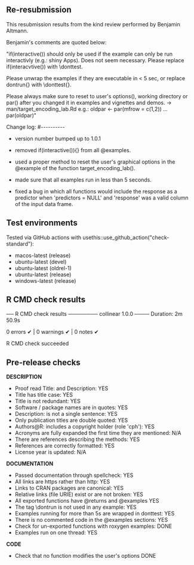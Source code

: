 ## Re-resubmission

This resubmission results from the kind review performed by Benjamin Altmann.

Benjamin's comments are quoted below:

"if(interactive()) should only be used if the example can only be run
interactivly (e.g.: shiny Apps). Does not seem necessary. Please replace
if(interacvtive()) with \donttest.

Please unwrap the examples if they are executable in < 5 sec, or replace
dontrun{} with \donttest{}.

Please always make sure to reset to user's options(), working directory
or par() after you changed it in examples and vignettes and demos. ->
man/target_encoding_lab.Rd
e.g.:
oldpar <- par(mfrow = c(1,2))
...
par(oldpar)"


Change log:
#----------

- version number bumped up to 1.0.1

- removed if(interactive()){} from all @examples.

- used a proper method to reset the user's graphical options in the @example of the function target_encoding_lab().

- made sure that all examples run in less than 5 seconds.

- fixed a bug in which all functions would include the response as a predictor when 'predictors = NULL' and 'response' was a valid column of the input data frame.


## Test environments

Tested via GitHub actions with usethis::use_github_action("check-standard"):

 + macos-latest (release)
 + ubuntu-latest (devel)
 + ubuntu-latest (oldrel-1)
 + ubuntu-latest (release)
 + windows-latest (release)

## R CMD check results

── R CMD check results ──────── collinear 1.0.0 ────
Duration: 2m 50.9s

0 errors ✔ | 0 warnings ✔ | 0 notes ✔

R CMD check succeeded

## Pre-release checks

**DESCRIPTION**

  + Proof read Title: and Description:                               YES
  + Title has title case:                                            YES
  + Title is not redundant:                                          YES
  + Software / package names are in quotes:                          YES
  + Description: is not a single sentence:                           YES
  + Only publication titles are double quoted:                       YES
  + Authors@R: includes a copyright holder (role 'cph'):             YES
  + Acronyms are fully expanded the first time they are mentioned:   N/A
  + There are references describing the methods:                     YES
  + References are correctly formatted:                              YES
  + License year is updated:                                         N/A 
  
**DOCUMENTATION**
  
  + Passed documentation through spellcheck:                        YES
  + All links are https rather than http:                           YES
  + Links to CRAN packages are canonical:                           YES
  + Relative links (file URIE) exist or are not broken:             YES
  + All exported functions have @returns and @examples              YES
  + The tag \dontrun is not used in any example:                    YES
  + Examples running for more than 5s are wrapped in donttest:      YES
  + There is no commented code in the @examples sections:           YES
  + Check for un-exported functions with roxygen examples:          DONE
  + Examples run on one thread:                                     YES


**CODE**

  + Check that no function modifies the user's options     DONE
